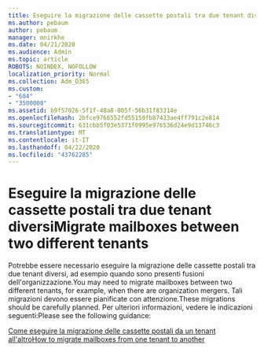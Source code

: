 ```yaml
---
title: Eseguire la migrazione delle cassette postali tra due tenant diversi
ms.author: pebaum
author: pebaum
manager: mnirkhe
ms.date: 04/21/2020
ms.audience: Admin
ms.topic: article
ROBOTS: NOINDEX, NOFOLLOW
localization_priority: Normal
ms.collection: Adm_O365
ms.custom:
- "684"
- "3500008"
ms.assetid: b9f57026-5f1f-48a8-805f-56b31f83314e
ms.openlocfilehash: 2bfce9766552fd55159fb87433ae4ff791c2e814
ms.sourcegitcommit: 631cbb5f03e5371f0995e976536d24e9d13746c3
ms.translationtype: MT
ms.contentlocale: it-IT
ms.lasthandoff: 04/22/2020
ms.locfileid: "43762285"
---
```

# <a name="migrate-mailboxes-between-two-different-tenants"></a><span data-ttu-id="511a4-102">Eseguire la migrazione delle cassette postali tra due tenant diversi</span><span class="sxs-lookup"><span data-stu-id="511a4-102">Migrate mailboxes between two different tenants</span></span>

<span data-ttu-id="511a4-103">Potrebbe essere necessario eseguire la migrazione delle cassette postali tra due tenant diversi, ad esempio quando sono presenti fusioni dell'organizzazione.</span><span class="sxs-lookup"><span data-stu-id="511a4-103">You may need to migrate mailboxes between two different tenants, for example, when there are organization mergers.</span></span> <span data-ttu-id="511a4-104">Tali migrazioni devono essere pianificate con attenzione.</span><span class="sxs-lookup"><span data-stu-id="511a4-104">These migrations should be carefully planned.</span></span> <span data-ttu-id="511a4-105">Per ulteriori informazioni, vedere le indicazioni seguenti:</span><span class="sxs-lookup"><span data-stu-id="511a4-105">Please see the following guidance:</span></span>
  
[<span data-ttu-id="511a4-106">Come eseguire la migrazione delle cassette postali da un tenant all'altro</span><span class="sxs-lookup"><span data-stu-id="511a4-106">How to migrate mailboxes from one tenant to another</span></span>](https://docs.microsoft.com/Exchange/mailbox-migration/migrate-mailboxes-across-tenants)
  